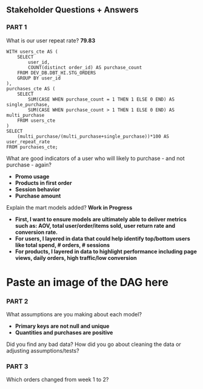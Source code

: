 ## Stakeholder Questions + Answers

### PART 1

What is our user repeat rate? **79.83**
```
WITH users_cte AS (
    SELECT
        user_id,
        COUNT(distinct order_id) AS purchase_count
    FROM DEV_DB.DBT_HI.STG_ORDERS
    GROUP BY user_id
),
purchases_cte AS (
    SELECT
        SUM(CASE WHEN purchase_count = 1 THEN 1 ELSE 0 END) AS single_purchase,
        SUM(CASE WHEN purchase_count > 1 THEN 1 ELSE 0 END) AS multi_purchase
    FROM users_cte
)
SELECT 
    (multi_purchase/(multi_purchase+single_purchase))*100 AS user_repeat_rate
FROM purchases_cte;
```
What are good indicators of a user who will likely to purchase - and not purchase - again?
- **Promo usage**
- **Products in first order**
- **Session behavior**
- **Purchase amount**

Explain the mart models added?
**Work in Progress**
- **First, I want to ensure models are ultimately able to deliver metrics such as: AOV, total user/order/items sold, user return rate and conversion rate.**
- **For users, I layered in data that could help identify top/bottom users like total spend, # orders, # sessions**
- **For products, I layered in data to highlight performance including page views, daily orders, high traffic/low conversion**

# Paste an image of the DAG here

### PART 2

What assumptions are you making about each model?
- **Primary keys are not null and unique**
- **Quantities and purchases are positive**

 Did you find any bad data?
 How did you go about cleaning the data or adjusting assumptions/tests?

 ### PART 3

 Which orders changed from week 1 to 2?